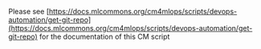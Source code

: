 Please see [https://docs.mlcommons.org/cm4mlops/scripts/devops-automation/get-git-repo](https://docs.mlcommons.org/cm4mlops/scripts/devops-automation/get-git-repo) for the documentation of this CM script
